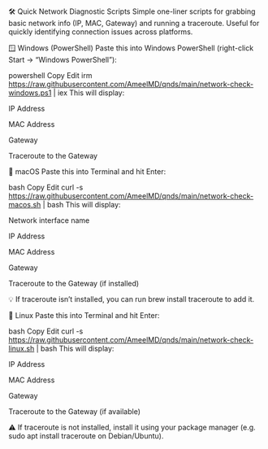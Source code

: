 🛠️ Quick Network Diagnostic Scripts
Simple one-liner scripts for grabbing basic network info (IP, MAC, Gateway) and running a traceroute. Useful for quickly identifying connection issues across platforms.

🪟 Windows (PowerShell)
Paste this into Windows PowerShell (right-click Start → “Windows PowerShell”):

powershell
Copy
Edit
irm https://raw.githubusercontent.com/AmeelMD/qnds/main/network-check-windows.ps1 | iex
This will display:

IP Address

MAC Address

Gateway

Traceroute to the Gateway

🍏 macOS
Paste this into Terminal and hit Enter:

bash
Copy
Edit
curl -s https://raw.githubusercontent.com/AmeelMD/qnds/main/network-check-macos.sh | bash
This will display:

Network interface name

IP Address

MAC Address

Gateway

Traceroute to the Gateway (if installed)

💡 If traceroute isn’t installed, you can run brew install traceroute to add it.

🐧 Linux
Paste this into Terminal and hit Enter:

bash
Copy
Edit
curl -s https://raw.githubusercontent.com/AmeelMD/qnds/main/network-check-linux.sh | bash
This will display:

IP Address

MAC Address

Gateway

Traceroute to the Gateway (if available)

⚠️ If traceroute is not installed, install it using your package manager (e.g. sudo apt install traceroute on Debian/Ubuntu).
